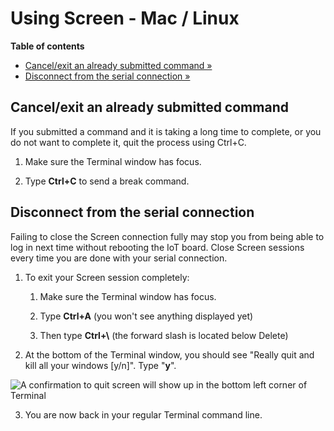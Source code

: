 # Using Screen - Mac / Linux

**Table of contents**

* [Cancel/exit an already submitted command »](#cancelexit-an-already-submitted-command)
* [Disconnect from the serial connection »](#disconnect-from-the-serial-connection)


## Cancel/exit an already submitted command

If you submitted a command and it is taking a long time to complete, or you do not want to complete it, quit the process using Ctrl+C.

1. Make sure the Terminal window has focus.

2. Type **Ctrl+C** to send a break command.


## Disconnect from the serial connection

Failing to close the Screen connection fully may stop you from being able to log in next time without rebooting the IoT board. Close Screen sessions every time you are done with your serial connection.

1. To exit your Screen session completely:

    1. Make sure the Terminal window has focus.

    2. Type **Ctrl+A** (you won't see anything displayed yet)

    3. Then type **Ctrl+\\** (the forward slash is located below Delete)

2. At the bottom of the Terminal window, you should see "Really quit and kill all your windows [y/n]". Type "**y**".

  ![A confirmation to quit screen will show up in the bottom left corner of Terminal](images/screen-quit.png)

3. You are now back in your regular Terminal command line.
